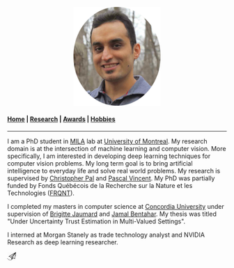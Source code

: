 <p align="center">
  <img src="Images/profile.jpg" width="200"/>
</p>

#### [Home](index.md) | [Research](research.md) | [Awards](awards.md) | [Hobbies](hobbies.md)

-----------------------------

I am a PhD student in [MILA](https://mila.quebec/en/) lab at [University of Montreal](http://www.umontreal.ca/en/). My research domain is at the intersection of machine learning and computer vision. More specifically, I am interested in developing deep learning techniques for computer vision problems. My long term goal is to bring artificial intelligence to everyday life and solve real world problems. My research is supervised by [Christopher Pal](https://scholar.google.ca/citations?user=1ScWJOoAAAAJ&hl=en) and [Pascal Vincent](https://scholar.google.com/citations?user=WBCKQMsAAAAJ). My PhD was partially funded by Fonds Québécois de la Recherche sur la Nature et les Technologies ([FRQNT](http://www.frqnt.gouv.qc.ca/en/le-frqnt)).

I completed my masters in computer science at [Concordia University](https://www.concordia.ca/) under supervision of [Brigitte Jaumard](https://www.brigittejaumard.com/) and [Jamal Bentahar](https://users.encs.concordia.ca/~bentahar/). My thesis was titled "Under Uncertainty Trust Estimation in Multi-Valued Settings". 

I interned at Morgan Stanely as trade technology analyst and NVIDIA Research as deep learning researcher.

[<img src="Images/social/email_fun.png" width="20">](honaris@iro.umontreal.ca)
